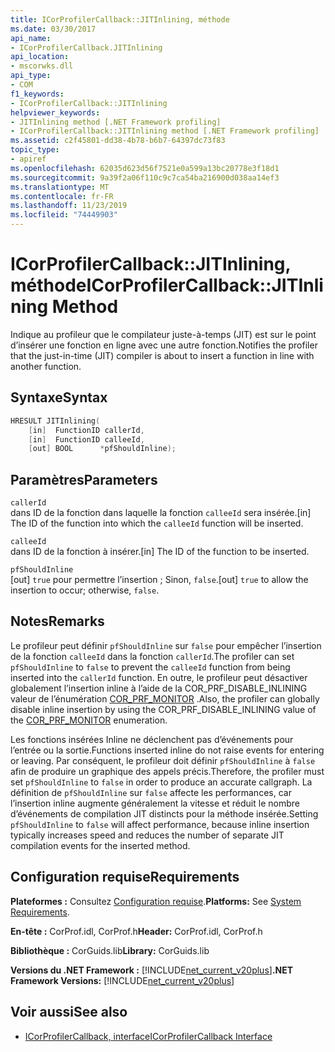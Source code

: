 ```yaml
---
title: ICorProfilerCallback::JITInlining, méthode
ms.date: 03/30/2017
api_name:
- ICorProfilerCallback.JITInlining
api_location:
- mscorwks.dll
api_type:
- COM
f1_keywords:
- ICorProfilerCallback::JITInlining
helpviewer_keywords:
- JITInlining method [.NET Framework profiling]
- ICorProfilerCallback::JITInlining method [.NET Framework profiling]
ms.assetid: c2f45801-dd38-4b78-b6b7-64397dc73f83
topic_type:
- apiref
ms.openlocfilehash: 62035d623d56f7521e0a599a13bc20778e3f18d1
ms.sourcegitcommit: 9a39f2a06f110c9c7ca54ba216900d038aa14ef3
ms.translationtype: MT
ms.contentlocale: fr-FR
ms.lasthandoff: 11/23/2019
ms.locfileid: "74449903"
---
```

# <a name="icorprofilercallbackjitinlining-method"></a><span data-ttu-id="52b2d-102">ICorProfilerCallback::JITInlining, méthode</span><span class="sxs-lookup"><span data-stu-id="52b2d-102">ICorProfilerCallback::JITInlining Method</span></span>
<span data-ttu-id="52b2d-103">Indique au profileur que le compilateur juste-à-temps (JIT) est sur le point d’insérer une fonction en ligne avec une autre fonction.</span><span class="sxs-lookup"><span data-stu-id="52b2d-103">Notifies the profiler that the just-in-time (JIT) compiler is about to insert a function in line with another function.</span></span>  
  
## <a name="syntax"></a><span data-ttu-id="52b2d-104">Syntaxe</span><span class="sxs-lookup"><span data-stu-id="52b2d-104">Syntax</span></span>  
  
```cpp  
HRESULT JITInlining(  
    [in]  FunctionID callerId,  
    [in]  FunctionID calleeId,  
    [out] BOOL      *pfShouldInline);  
```  
  
## <a name="parameters"></a><span data-ttu-id="52b2d-105">Paramètres</span><span class="sxs-lookup"><span data-stu-id="52b2d-105">Parameters</span></span>  
 `callerId`  
 <span data-ttu-id="52b2d-106">dans ID de la fonction dans laquelle la fonction `calleeId` sera insérée.</span><span class="sxs-lookup"><span data-stu-id="52b2d-106">[in] The ID of the function into which the `calleeId` function will be inserted.</span></span>  
  
 `calleeId`  
 <span data-ttu-id="52b2d-107">dans ID de la fonction à insérer.</span><span class="sxs-lookup"><span data-stu-id="52b2d-107">[in] The ID of the function to be inserted.</span></span>  
  
 `pfShouldInline`  
 <span data-ttu-id="52b2d-108">[out] `true` pour permettre l’insertion ; Sinon, `false`.</span><span class="sxs-lookup"><span data-stu-id="52b2d-108">[out] `true` to allow the insertion to occur; otherwise, `false`.</span></span>  
  
## <a name="remarks"></a><span data-ttu-id="52b2d-109">Notes</span><span class="sxs-lookup"><span data-stu-id="52b2d-109">Remarks</span></span>  
 <span data-ttu-id="52b2d-110">Le profileur peut définir `pfShouldInline` sur `false` pour empêcher l’insertion de la fonction `calleeId` dans la fonction `callerId`.</span><span class="sxs-lookup"><span data-stu-id="52b2d-110">The profiler can set `pfShouldInline` to `false` to prevent the `calleeId` function from being inserted into the `callerId` function.</span></span> <span data-ttu-id="52b2d-111">En outre, le profileur peut désactiver globalement l’insertion inline à l’aide de la COR_PRF_DISABLE_INLINING valeur de l’énumération [COR_PRF_MONITOR](../../../../docs/framework/unmanaged-api/profiling/cor-prf-monitor-enumeration.md) .</span><span class="sxs-lookup"><span data-stu-id="52b2d-111">Also, the profiler can globally disable inline insertion by using the COR_PRF_DISABLE_INLINING value of the [COR_PRF_MONITOR](../../../../docs/framework/unmanaged-api/profiling/cor-prf-monitor-enumeration.md) enumeration.</span></span>  
  
 <span data-ttu-id="52b2d-112">Les fonctions insérées Inline ne déclenchent pas d’événements pour l’entrée ou la sortie.</span><span class="sxs-lookup"><span data-stu-id="52b2d-112">Functions inserted inline do not raise events for entering or leaving.</span></span> <span data-ttu-id="52b2d-113">Par conséquent, le profileur doit définir `pfShouldInline` à `false` afin de produire un graphique des appels précis.</span><span class="sxs-lookup"><span data-stu-id="52b2d-113">Therefore, the profiler must set `pfShouldInline` to `false` in order to produce an accurate callgraph.</span></span> <span data-ttu-id="52b2d-114">La définition de `pfShouldInline` sur `false` affecte les performances, car l’insertion inline augmente généralement la vitesse et réduit le nombre d’événements de compilation JIT distincts pour la méthode insérée.</span><span class="sxs-lookup"><span data-stu-id="52b2d-114">Setting `pfShouldInline` to `false` will affect performance, because inline insertion typically increases speed and reduces the number of separate JIT compilation events for the inserted method.</span></span>  
  
## <a name="requirements"></a><span data-ttu-id="52b2d-115">Configuration requise</span><span class="sxs-lookup"><span data-stu-id="52b2d-115">Requirements</span></span>  
 <span data-ttu-id="52b2d-116">**Plateformes :** Consultez [Configuration requise](../../../../docs/framework/get-started/system-requirements.md).</span><span class="sxs-lookup"><span data-stu-id="52b2d-116">**Platforms:** See [System Requirements](../../../../docs/framework/get-started/system-requirements.md).</span></span>  
  
 <span data-ttu-id="52b2d-117">**En-tête :** CorProf.idl, CorProf.h</span><span class="sxs-lookup"><span data-stu-id="52b2d-117">**Header:** CorProf.idl, CorProf.h</span></span>  
  
 <span data-ttu-id="52b2d-118">**Bibliothèque :** CorGuids.lib</span><span class="sxs-lookup"><span data-stu-id="52b2d-118">**Library:** CorGuids.lib</span></span>  
  
 <span data-ttu-id="52b2d-119">**Versions du .NET Framework :** [!INCLUDE[net_current_v20plus](../../../../includes/net-current-v20plus-md.md)]</span><span class="sxs-lookup"><span data-stu-id="52b2d-119">**.NET Framework Versions:** [!INCLUDE[net_current_v20plus](../../../../includes/net-current-v20plus-md.md)]</span></span>  
  
## <a name="see-also"></a><span data-ttu-id="52b2d-120">Voir aussi</span><span class="sxs-lookup"><span data-stu-id="52b2d-120">See also</span></span>

- [<span data-ttu-id="52b2d-121">ICorProfilerCallback, interface</span><span class="sxs-lookup"><span data-stu-id="52b2d-121">ICorProfilerCallback Interface</span></span>](../../../../docs/framework/unmanaged-api/profiling/icorprofilercallback-interface.md)
